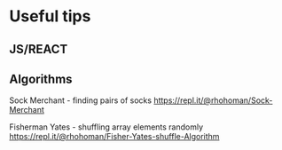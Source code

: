 # Useful tips

## JS/REACT

## Algorithms

Sock Merchant - finding pairs of socks
https://repl.it/@rhohoman/Sock-Merchant

Fisherman Yates - shuffling array elements randomly
https://repl.it/@rhohoman/Fisher-Yates-shuffle-Algorithm
